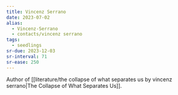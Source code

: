 ```yaml
---
title: Vincenz Serrano
date: 2023-07-02
alias:
  - Vincenz-Serrano
  - contacts/vincenz serrano
tags:
  - seedlings
sr-due: 2023-12-03
sr-interval: 71
sr-ease: 250
---
```

Author of [[literature/the collapse of what separates us by vincenz serrano|The Collapse of What Separates Us]].